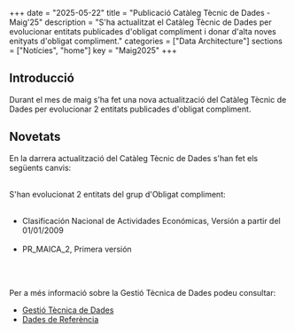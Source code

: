 +++ 
date        = "2025-05-22" 
title       = "Publicació Catàleg Tècnic de Dades - Maig'25" 
description = "S'ha actualitzat el Catàleg Tècnic de Dades per evolucionar entitats publicades d'obligat compliment i donar d'alta noves enityats d'obligat compliment." 
categories  = ["Data Architecture"] 
sections    = ["Notícies", "home"] 
key = "Maig2025" 
+++ 

  

## Introducció 

Durant el mes de maig s'ha fet una nova actualització del Catàleg Tècnic de Dades per evolucionar 2 entitats publicades d'obligat compliment. 

## Novetats 

En la darrera actualització del Catàleg Tècnic de Dades s'han fet els següents canvis:<br><br> 

S'han evolucionat 2 entitats del grup d'Obligat compliment:<br><br>
<ul>
  <li>Clasificación Nacional de Actividades Económicas, Versión a partir del 01/01/2009</li><br>
  <li>PR_MAICA_2, Primera versión</li><br>

</ul>
<br>

Per a més informació sobre la Gestió Tècnica de Dades podeu consultar: 


* [Gestió Tècnica de Dades](https://canigo.ctti.gencat.cat/plataformes/dadesref/gestiodades/) 
* [Dades de Referència](https://canigo.ctti.gencat.cat/plataformes/dadesref/dadesref/) 
